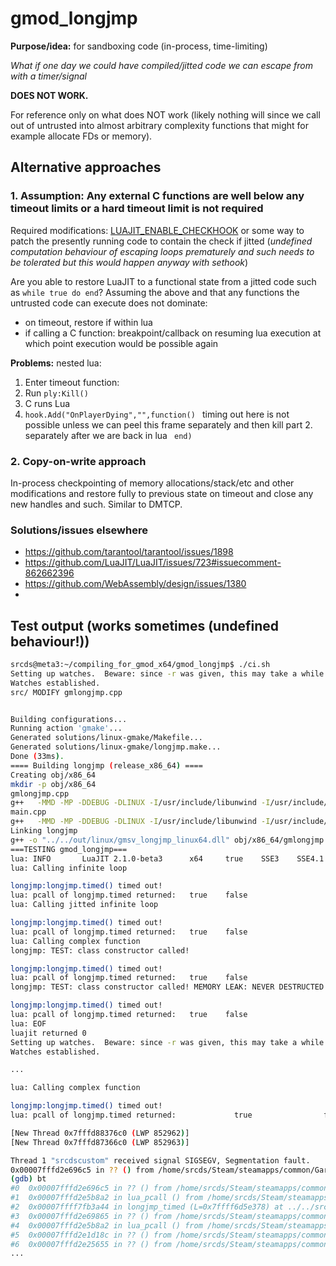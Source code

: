 # gmod_longjmp

**Purpose/idea:** for sandboxing code (in-process, time-limiting)

*What if one day we could have compiled/jitted code we can escape from with a timer/signal*

**DOES NOT WORK.**

For reference only on what does NOT work (likely nothing will since we call out of untrusted into almost arbitrary complexity functions that might for example allocate FDs or memory).

## Alternative approaches

### 1. Assumption: Any external C functions are well below any timeout limits or a hard timeout limit is not required

Required modifications: [LUAJIT_ENABLE_CHECKHOOK](https://github.com/LuaJIT/LuaJIT/blob/master/src/lj_record.c#L2239) or some way to patch the presently running code to contain the check if jitted (*undefined computation behaviour of escaping loops prematurely and such needs to be tolerated but this would happen anyway with sethook*)

Are you able to restore LuaJIT to a functional state from a jitted code such as `while true do end`?
Assuming the above and that any functions the untrusted code can execute does not dominate:
 - on timeout, restore if within lua
 - if calling a C function: breakpoint/callback on resuming lua execution at which point execution would be possible again
  
**Problems:** nested lua:
1. Enter timeout function:
2. Run `ply:Kill()` 
3. C runs Lua
4. `hook.Add("OnPlayerDying","",function() ` timing out here is not possible unless we can peel this frame separately and then kill part 2. separately after we are back in lua ` end)`

### 2. Copy-on-write approach

In-process checkpointing of memory allocations/stack/etc and other modifications and restore fully to previous state on timeout and close any new handles and such. Similar to DMTCP.

### Solutions/issues elsewhere
 - https://github.com/tarantool/tarantool/issues/1898
 - https://github.com/LuaJIT/LuaJIT/issues/723#issuecomment-862662396
 - https://github.com/WebAssembly/design/issues/1380
 - 

## Test output (works sometimes (undefined behaviour!))

```bash
srcds@meta3:~/compiling_for_gmod_x64/gmod_longjmp$ ./ci.sh
Setting up watches.  Beware: since -r was given, this may take a while!
Watches established.
src/ MODIFY gmlongjmp.cpp


Building configurations...
Running action 'gmake'...
Generated solutions/linux-gmake/Makefile...
Generated solutions/linux-gmake/longjmp.make...
Done (33ms).
==== Building longjmp (release_x86_64) ====
Creating obj/x86_64
mkdir -p obj/x86_64
gmlongjmp.cpp
g++   -MMD -MP -DDEBUG -DLINUX -I/usr/include/libunwind -I/usr/include/luajit-2.1 -I/usr/include/x86_64-linux-gnu/c++/10 -I/usr/include/c++/10 -I../../src -m64 -ffast-math -O0 -fPIC -g -msse -std=c++11 -fPIC -fpermissive  -o "obj/x86_64/gmlongjmp.o" -MF "obj/x86_64/gmlongjmp.d" -c "../../src/gmlongjmp.cpp"
main.cpp
g++   -MMD -MP -DDEBUG -DLINUX -I/usr/include/libunwind -I/usr/include/luajit-2.1 -I/usr/include/x86_64-linux-gnu/c++/10 -I/usr/include/c++/10 -I../../src -m64 -ffast-math -O0 -fPIC -g -msse -std=c++11 -fPIC -fpermissive  -o "obj/x86_64/main.o" -MF "obj/x86_64/main.d" -c "../../src/main.cpp"
Linking longjmp
g++ -o "../../out/linux/gmsv_longjmp_linux64.dll" obj/x86_64/gmlongjmp.o obj/x86_64/main.o    -L../../lib64/linux -L/usr/lib64 -m64 -shared -Wl,-soname=gmsv_longjmp_linux64.dll  -fPIC -lunwind -liberty -lpthread -lrt
===TESTING gmod_longjmp===
lua: INFO       LuaJIT 2.1.0-beta3      x64     true    SSE3    SSE4.1  fold    cse     dce     fwd     dse     narrow  loop    abc     sink    fuse
lua: Calling infinite loop

longjmp:longjmp.timed() timed out!
lua: pcall of longjmp.timed returned:   true    false
lua: Calling jitted infinite loop

longjmp:longjmp.timed() timed out!
lua: pcall of longjmp.timed returned:   true    false
lua: Calling complex function
longjmp: TEST: class constructor called!

longjmp:longjmp.timed() timed out!
lua: pcall of longjmp.timed returned:   true    false
longjmp: TEST: class constructor called! MEMORY LEAK: NEVER DESTRUCTED!!!!

longjmp:longjmp.timed() timed out!
lua: pcall of longjmp.timed returned:   true    false
lua: EOF
luajit returned 0
Setting up watches.  Beware: since -r was given, this may take a while!
Watches established.

```


```bash
...

lua: Calling complex function

longjmp:longjmp.timed() timed out!
lua: pcall of longjmp.timed returned:             true                false

[New Thread 0x7fffd88376c0 (LWP 852962)]
[New Thread 0x7fffd87366c0 (LWP 852963)]

Thread 1 "srcdscustom" received signal SIGSEGV, Segmentation fault.
0x00007fffd2e696c5 in ?? () from /home/srcds/Steam/steamapps/common/GarrysModDS/bin/linux64/lua_shared.so
(gdb) bt
#0  0x00007fffd2e696c5 in ?? () from /home/srcds/Steam/steamapps/common/GarrysModDS/bin/linux64/lua_shared.so
#1  0x00007fffd2e5b8a2 in lua_pcall () from /home/srcds/Steam/steamapps/common/GarrysModDS/bin/linux64/lua_shared.so
#2  0x00007ffff7fb3a44 in longjmp_timed (L=0x7ffff6d5e378) at ../../src/gmlongjmp.cpp:221
#3  0x00007fffd2e69865 in ?? () from /home/srcds/Steam/steamapps/common/GarrysModDS/bin/linux64/lua_shared.so
#4  0x00007fffd2e5b8a2 in lua_pcall () from /home/srcds/Steam/steamapps/common/GarrysModDS/bin/linux64/lua_shared.so
#5  0x00007fffd2e1d18c in ?? () from /home/srcds/Steam/steamapps/common/GarrysModDS/bin/linux64/lua_shared.so
#6  0x00007fffd2e25655 in ?? () from /home/srcds/Steam/steamapps/common/GarrysModDS/bin/linux64/lua_shared.so
...
```

